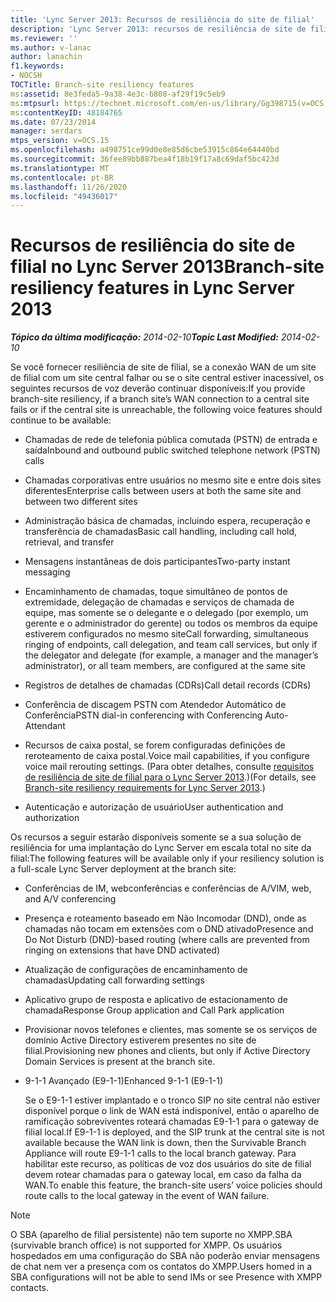 ```yaml
---
title: 'Lync Server 2013: Recursos de resiliência do site de filial'
description: 'Lync Server 2013: recursos de resiliência de site de filial.'
ms.reviewer: ''
ms.author: v-lanac
author: lanachin
f1.keywords:
- NOCSH
TOCTitle: Branch-site resiliency features
ms:assetid: 8e3feda5-9a38-4e3c-b808-af29f19c5eb9
ms:mtpsurl: https://technet.microsoft.com/en-us/library/Gg398715(v=OCS.15)
ms:contentKeyID: 48184765
ms.date: 07/23/2014
manager: serdars
mtps_version: v=OCS.15
ms.openlocfilehash: a498751ce99d0e8e85d6cbe53915c864e64440bd
ms.sourcegitcommit: 36fee89bb887bea4f18b19f17a8c69daf5bc423d
ms.translationtype: MT
ms.contentlocale: pt-BR
ms.lasthandoff: 11/26/2020
ms.locfileid: "49436017"
---
```

# <a name="branch-site-resiliency-features-in-lync-server-2013"></a><span data-ttu-id="aa35b-103">Recursos de resiliência do site de filial no Lync Server 2013</span><span class="sxs-lookup"><span data-stu-id="aa35b-103">Branch-site resiliency features in Lync Server 2013</span></span>

<div data-xmlns="http://www.w3.org/1999/xhtml">

<div class="topic" data-xmlns="http://www.w3.org/1999/xhtml" data-msxsl="urn:schemas-microsoft-com:xslt" data-cs="https://msdn.microsoft.com/">

<div data-asp="https://msdn2.microsoft.com/asp">



</div>

<div id="mainSection">

<div id="mainBody"><span data-ttu-id="aa35b-104">

<span> </span></span><span class="sxs-lookup"><span data-stu-id="aa35b-104">

<span> </span></span></span>

<span data-ttu-id="aa35b-105">_**Tópico da última modificação:** 2014-02-10_</span><span class="sxs-lookup"><span data-stu-id="aa35b-105">_**Topic Last Modified:** 2014-02-10_</span></span>

<span data-ttu-id="aa35b-106">Se você fornecer resiliência de site de filial, se a conexão WAN de um site de filial com um site central falhar ou se o site central estiver inacessível, os seguintes recursos de voz deverão continuar disponíveis:</span><span class="sxs-lookup"><span data-stu-id="aa35b-106">If you provide branch-site resiliency, if a branch site’s WAN connection to a central site fails or if the central site is unreachable, the following voice features should continue to be available:</span></span>

<div>


  - <span data-ttu-id="aa35b-107">Chamadas de rede de telefonia pública comutada (PSTN) de entrada e saída</span><span class="sxs-lookup"><span data-stu-id="aa35b-107">Inbound and outbound public switched telephone network (PSTN) calls</span></span>

  - <span data-ttu-id="aa35b-108">Chamadas corporativas entre usuários no mesmo site e entre dois sites diferentes</span><span class="sxs-lookup"><span data-stu-id="aa35b-108">Enterprise calls between users at both the same site and between two different sites</span></span>

  - <span data-ttu-id="aa35b-109">Administração básica de chamadas, incluindo espera, recuperação e transferência de chamadas</span><span class="sxs-lookup"><span data-stu-id="aa35b-109">Basic call handling, including call hold, retrieval, and transfer</span></span>

  - <span data-ttu-id="aa35b-110">Mensagens instantâneas de dois participantes</span><span class="sxs-lookup"><span data-stu-id="aa35b-110">Two-party instant messaging</span></span>

  - <span data-ttu-id="aa35b-111">Encaminhamento de chamadas, toque simultâneo de pontos de extremidade, delegação de chamadas e serviços de chamada de equipe, mas somente se o delegante e o delegado (por exemplo, um gerente e o administrador do gerente) ou todos os membros da equipe estiverem configurados no mesmo site</span><span class="sxs-lookup"><span data-stu-id="aa35b-111">Call forwarding, simultaneous ringing of endpoints, call delegation, and team call services, but only if the delegator and delegate (for example, a manager and the manager’s administrator), or all team members, are configured at the same site</span></span>

  - <span data-ttu-id="aa35b-112">Registros de detalhes de chamadas (CDRs)</span><span class="sxs-lookup"><span data-stu-id="aa35b-112">Call detail records (CDRs)</span></span>

  - <span data-ttu-id="aa35b-113">Conferência de discagem PSTN com Atendedor Automático de Conferência</span><span class="sxs-lookup"><span data-stu-id="aa35b-113">PSTN dial-in conferencing with Conferencing Auto-Attendant</span></span>

  - <span data-ttu-id="aa35b-114">Recursos de caixa postal, se forem configuradas definições de reroteamento de caixa postal.</span><span class="sxs-lookup"><span data-stu-id="aa35b-114">Voice mail capabilities, if you configure voice mail rerouting settings.</span></span> <span data-ttu-id="aa35b-115">(Para obter detalhes, consulte [requisitos de resiliência de site de filial para o Lync Server 2013](lync-server-2013-branch-site-resiliency-requirements.md).)</span><span class="sxs-lookup"><span data-stu-id="aa35b-115">(For details, see [Branch-site resiliency requirements for Lync Server 2013](lync-server-2013-branch-site-resiliency-requirements.md).)</span></span>

  - <span data-ttu-id="aa35b-116">Autenticação e autorização de usuário</span><span class="sxs-lookup"><span data-stu-id="aa35b-116">User authentication and authorization</span></span>

<span data-ttu-id="aa35b-117">Os recursos a seguir estarão disponíveis somente se a sua solução de resiliência for uma implantação do Lync Server em escala total no site da filial:</span><span class="sxs-lookup"><span data-stu-id="aa35b-117">The following features will be available only if your resiliency solution is a full-scale Lync Server deployment at the branch site:</span></span>

  - <span data-ttu-id="aa35b-118">Conferências de IM, webconferências e conferências de A/V</span><span class="sxs-lookup"><span data-stu-id="aa35b-118">IM, web, and A/V conferencing</span></span>

  - <span data-ttu-id="aa35b-119">Presença e roteamento baseado em Não Incomodar (DND), onde as chamadas não tocam em extensões com o DND ativado</span><span class="sxs-lookup"><span data-stu-id="aa35b-119">Presence and Do Not Disturb (DND)-based routing (where calls are prevented from ringing on extensions that have DND activated)</span></span>

  - <span data-ttu-id="aa35b-120">Atualização de configurações de encaminhamento de chamadas</span><span class="sxs-lookup"><span data-stu-id="aa35b-120">Updating call forwarding settings</span></span>

  - <span data-ttu-id="aa35b-121">Aplicativo grupo de resposta e aplicativo de estacionamento de chamada</span><span class="sxs-lookup"><span data-stu-id="aa35b-121">Response Group application and Call Park application</span></span>

  - <span data-ttu-id="aa35b-122">Provisionar novos telefones e clientes, mas somente se os serviços de domínio Active Directory estiverem presentes no site de filial.</span><span class="sxs-lookup"><span data-stu-id="aa35b-122">Provisioning new phones and clients, but only if Active Directory Domain Services is present at the branch site.</span></span>

  - <span data-ttu-id="aa35b-123">9-1-1 Avançado (E9-1-1)</span><span class="sxs-lookup"><span data-stu-id="aa35b-123">Enhanced 9-1-1 (E9-1-1)</span></span>
    
    <span data-ttu-id="aa35b-124">Se o E9-1-1 estiver implantado e o tronco SIP no site central não estiver disponível porque o link de WAN está indisponível, então o aparelho de ramificação sobreviventes roteará chamadas E9-1-1 para o gateway de filial local.</span><span class="sxs-lookup"><span data-stu-id="aa35b-124">If E9-1-1 is deployed, and the SIP trunk at the central site is not available because the WAN link is down, then the Survivable Branch Appliance will route E9-1-1 calls to the local branch gateway.</span></span> <span data-ttu-id="aa35b-125">Para habilitar este recurso, as políticas de voz dos usuários do site de filial devem rotear chamadas para o gateway local, em caso da falha da WAN.</span><span class="sxs-lookup"><span data-stu-id="aa35b-125">To enable this feature, the branch-site users’ voice policies should route calls to the local gateway in the event of WAN failure.</span></span>

<div>


> [!NOTE]  
> <span data-ttu-id="aa35b-126">O SBA (aparelho de filial persistente) não tem suporte no XMPP.</span><span class="sxs-lookup"><span data-stu-id="aa35b-126">SBA (survivable branch office) is not supported for XMPP.</span></span> <span data-ttu-id="aa35b-127">Os usuários hospedados em uma configuração do SBA não poderão enviar mensagens de chat nem ver a presença com os contatos do XMPP.</span><span class="sxs-lookup"><span data-stu-id="aa35b-127">Users homed in a SBA configurations will not be able to send IMs or see Presence with XMPP contacts.</span></span>



<span data-ttu-id="aa35b-128"></div>

</div>

</div>

<span> </span>

</div>

</div>

</span><span class="sxs-lookup"><span data-stu-id="aa35b-128"></div>

</div>

</div>

<span> </span>

</div>

</div>

</span></span></div>

